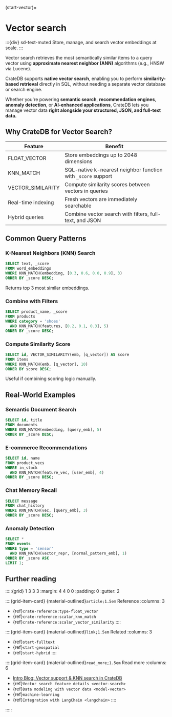 (start-vector)=
# Vector search

:::{div} sd-text-muted
Store, manage, and search vector embeddings at scale.
:::

Vector search retrieves the most semantically similar items to a query vector using **approximate nearest neighbor (ANN)** algorithms (e.g., HNSW via Lucene).&#x20;

CrateDB supports **native vector search**, enabling you to perform **similarity-based retrieval** directly in SQL, without needing a separate vector database or search engine.

Whether you're powering **semantic search**, **recommendation engines**, **anomaly detection**, or **AI-enhanced applications**, CrateDB lets you manage vector data **right alongside your structured, JSON, and full-text data.**

## Why CrateDB for Vector Search?

| Feature            | Benefit                                                      |
|--------------------|--------------------------------------------------------------|
| FLOAT_VECTOR       | Store embeddings up to 2048 dimensions                       |
| KNN_MATCH          | SQL-native k-nearest neighbor function with `_score` support |
| VECTOR_SIMILARITY  | Compute similarity scores between vectors in queries         |
| Real-time indexing | Fresh vectors are immediately searchable                     |
| Hybrid queries     | Combine vector search with filters, full-text, and JSON      |

## Common Query Patterns

### K-Nearest Neighbors (KNN) Search

```sql
SELECT text, _score
FROM word_embeddings
WHERE KNN_MATCH(embedding, [0.3, 0.6, 0.0, 0.9], 3)
ORDER BY _score DESC;
```

Returns top 3 most similar embeddings.

### Combine with Filters

```sql
SELECT product_name, _score
FROM products
WHERE category = 'shoes'
  AND KNN_MATCH(features, [0.2, 0.1, 0.3], 5)
ORDER BY _score DESC;
```

### Compute Similarity Score

```sql
SELECT id, VECTOR_SIMILARITY(emb, [q_vector]) AS score
FROM items
WHERE KNN_MATCH(emb, [q_vector], 10)
ORDER BY score DESC;
```

Useful if combining scoring logic manually.

## Real-World Examples

### Semantic Document Search

```sql
SELECT id, title
FROM documents
WHERE KNN_MATCH(embedding, [query_emb], 5)
ORDER BY _score DESC;
```

### E-commerce Recommendations

```sql
SELECT id, name
FROM product_vecs
WHERE in_stock
  AND KNN_MATCH(feature_vec, [user_emb], 4)
ORDER BY _score DESC;
```

### Chat Memory Recall

```sql
SELECT message
FROM chat_history
WHERE KNN_MATCH(vec, [query_emb], 3)
ORDER BY _score DESC;
```

### Anomaly Detection

```sql
SELECT *
FROM events
WHERE type = 'sensor'
  AND KNN_MATCH(vector_repr, [normal_pattern_emb], 1)
ORDER BY _score ASC
LIMIT 1;
```

## Further reading

:::::{grid} 1 3 3 3
:margin: 4 4 0 0
:padding: 0
:gutter: 2

::::{grid-item-card} {material-outlined}`article;1.5em` Reference
:columns: 3
- {ref}`crate-reference:type-float_vector`
- {ref}`crate-reference:scalar_knn_match`
- {ref}`crate-reference:scalar_vector_similarity`
::::

::::{grid-item-card} {material-outlined}`link;1.5em` Related
:columns: 3
- {ref}`start-fulltext`
- {ref}`start-geospatial`
- {ref}`start-hybrid`
::::

::::{grid-item-card} {material-outlined}`read_more;1.5em` Read more
:columns: 6
- [Intro Blog: Vector support & KNN search in CrateDB]
- {ref}`Vector search feature details <vector-search>`
- {ref}`Data modeling with vector data <model-vector>`
- {ref}`machine-learning`
- {ref}`Integration with LangChain <langchain>`
::::

:::::


[Intro Blog: Vector support & KNN search in CrateDB]: https://cratedb.com/blog/unlocking-the-power-of-vector-support-and-knn-search-in-cratedb
